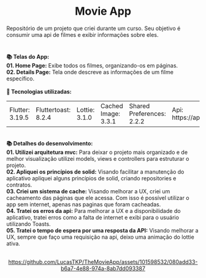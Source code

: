 <h1 align="center">Movie App</h1>
<div>
Repositório de um projeto que criei durante um curso. Seu objetivo é consumir uma api de filmes e exibir informações sobre eles.
</div>  
  

  #
<div align="left"> 
  <strong>📚 Telas do App:</strong>
</div>

<div align="left"> 
   <strong>01. Home Page:</strong> Exibe todos os filmes, organizando-os em páginas.
</div>

<div align="left"> 
   <strong>02. Details Page:</strong> Tela onde descreve as informações de um filme específico.
</div>


<br/>
    
<div align="left">  
  <strong> 💼 Tecnologias utilizadas: </strong>
</div>   

<table align="center">
 <tr>
  <td>Flutter: 3.19.5</td>  
  <td>Fluttertoast: 8.2.4</td>
  <td>Lottie: 3.1.0</td>
  <td>Cached Image: 3.3.1</td>
  <td>Shared Preferences: 2.2.2</td>
  <td>Api: https://api.themoviedb.org'/</td>
 </tr>
</table>

</br>
<div align="left"> 
  <strong>📚 Detalhes do desenvolvimento:</strong>
</div>

<div align="left"> 
   <strong>01. Utilizei arquitetura mvc:</strong> Para deixar o projeto mais organizado e de melhor visualização utilizei models, views e controllers para estruturar o projeto.
</div>

<div align="left"> 
   <strong>02. Apliquei os princípios de solid:</strong> Visando facilitar a manutenção do aplicativo apliquei alguns princípios de solid, criando repositories e contratos.
</div>


<div align="left"> 
   <strong>03. Criei um sistema de cache:</strong> Visando melhorar a UX, criei um cacheamento das páginas que ele acessa. Com isso é possível utilizar o app sem internet, apenas nas paginas que foram cacheadas.
</div>

<div align="left"> 
   <strong>04. Tratei os erros da api:</strong> Para melhorar a UX e a disponibilidade do aplicativo, tratei erros como a falta de internet e exibi para o usuário utilizando Toasts.
</div>


<div align="left"> 
   <strong>05. Tratei o tempo de espera por uma resposta da API:</strong> Visando melhorar a UX, sempre que faço uma requisição na api, deixo uma animação do lottie ativa.
</div>

<br />

<div align="center">
  

https://github.com/LucasTKP/TheMovieApp/assets/101598532/080add33-b6a7-4e88-974a-8ab7dd093387


</div>



